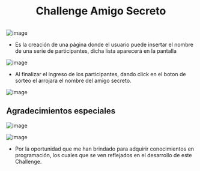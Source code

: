 <h1 align="center">Challenge Amigo Secreto</h1>  
<img> 

 ![image](https://github.com/user-attachments/assets/057ffdcf-1c0f-4169-af53-1424455dabde)



- Es la creación de una página donde el usuario puede insertar el nombre de una serie de participantes, dicha lista aparecerá en la pantalla

![image](https://github.com/user-attachments/assets/b3ee0cf5-487d-4959-9785-5670795a98cb)

 

- Al finalizar el ingreso de los participantes, dando click en el boton de sorteo el arrojara el nombre del amigo secreto.


 ![image](https://github.com/user-attachments/assets/f3a72b78-d1d1-420f-acb4-93ace96e8df8)


<h2>Agradecimientos especiales</h2>
 
![image](https://github.com/user-attachments/assets/83593cea-4add-476d-a3f8-fef5d80f7bd1)


![image](https://github.com/user-attachments/assets/ae39aeaf-8f50-4fb9-a00c-82793526af5d)


 
- Por la oportunidad que me han brindado para adquirir conocimientos en programación, los cuales que se ven reflejados en el desarrollo de este Challenge.
